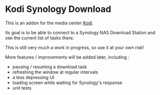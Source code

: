 # Kodi Synology Download

This is an addon for the media center [Kodi](https://kodi.tv/).

Its goal is to be able to connect to a Synology NAS Download Station and see the current list of tasks there.

This is still very much a work in progress, so use it at your own risk!

More features / improvements will be added later, including :
- pausing / resuming a download task
- refreshing the window at regular intervals
- a less depressing UI
- loading screen while waiting for Synology's response
- unit tests
